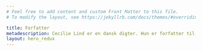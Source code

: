 ```yaml
---
# Feel free to add content and custom Front Matter to this file.
# To modify the layout, see https://jekyllrb.com/docs/themes/#overriding-theme-defaults

title: Forfatter
metadescription: Cecilie Lind er en dansk digter. Hun er forfatter til adskillige digtsamlinger og romaner, heriblandt Mit barn, Den nye spejltrådskaserne, Dughærget pupil accelererer tusmørke og hendes nyeste bog Pigedyr, som udkommer d. 28. April 2022.
layout: hero_redux
---
```

